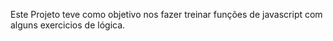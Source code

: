 Este Projeto teve como objetivo nos fazer treinar funções de javascript com alguns exercicios de lógica. 
